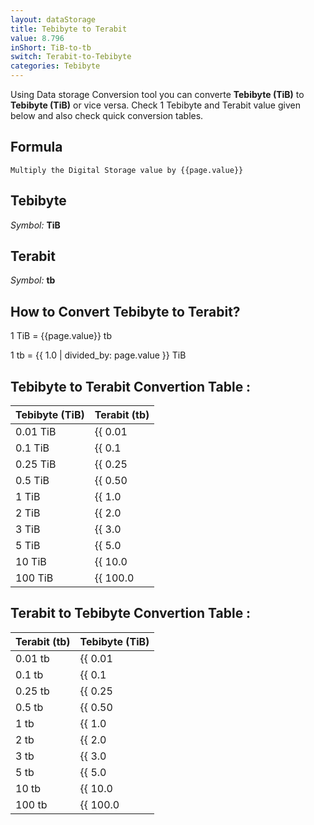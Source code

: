```yaml
---
layout: dataStorage
title: Tebibyte to Terabit
value: 8.796
inShort: TiB-to-tb
switch: Terabit-to-Tebibyte
categories: Tebibyte
---
```


Using Data storage Conversion tool you can converte **Tebibyte (TiB)** to **Tebibyte (TiB)** or vice versa. Check 1 Tebibyte and Terabit value given below and also check quick conversion tables.

## Formula
`Multiply the Digital Storage value by {{page.value}}`

## Tebibyte
*Symbol:* **TiB**

## Terabit
*Symbol:* **tb**

## How to Convert Tebibyte to Terabit?

1 TiB = {{page.value}} tb

1 tb = {{ 1.0 | divided_by: page.value }} TiB


## Tebibyte to Terabit Convertion Table :

| Tebibyte (TiB) | Terabit (tb) |
| ---- | ---- |
| 0.01 TiB | {{ 0.01 | times: page.value }} tb |
| 0.1 TiB | {{ 0.1 | times: page.value }} tb |
| 0.25 TiB | {{ 0.25 | times: page.value }} tb |
| 0.5 TiB | {{ 0.50 | times: page.value }} tb |
| 1 TiB | {{ 1.0 | times: page.value }} tb |
| 2 TiB | {{ 2.0 | times: page.value }} tb |
| 3 TiB | {{ 3.0 | times: page.value }} tb |
| 5 TiB | {{ 5.0 | times: page.value }} tb |
| 10 TiB | {{ 10.0 | times: page.value }} tb |
| 100 TiB | {{ 100.0 | times: page.value }} tb |

## Terabit to Tebibyte Convertion Table :

| Terabit (tb) | Tebibyte (TiB) |
| ---- | ---- |
| 0.01 tb | {{ 0.01 | divided_by: page.value }} TiB |
| 0.1 tb | {{ 0.1 | divided_by: page.value }} TiB |
| 0.25 tb | {{ 0.25 | divided_by: page.value }} TiB |
| 0.5 tb | {{ 0.50 | divided_by: page.value }} TiB |
| 1 tb | {{ 1.0 | divided_by: page.value }} TiB |
| 2 tb | {{ 2.0 | divided_by: page.value }} TiB |
| 3 tb | {{ 3.0 | divided_by: page.value }} TiB |
| 5 tb | {{ 5.0 | divided_by: page.value }} TiB |
| 10 tb | {{ 10.0 | divided_by: page.value }} TiB |
| 100 tb | {{ 100.0 | divided_by: page.value }} TiB |


<script>
document.getElementById('selectInput')[17].selected = true
document.getElementById('selectOutput')[14].selected = true
</script>
